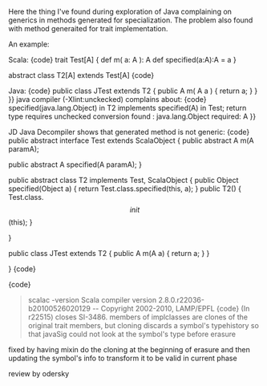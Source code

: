 Here the thing I've found during exploration of Java complaining on generics in methods generated for specialization.
The problem also found with method generaited for trait implementation.

An example: 

Scala: 
{code}
trait Test[A] {
	def m( a: A ): A
	def specified(a:A):A = a
}

abstract class T2[A] extends Test[A]
{code}

Java:
{code}
public class JTest<A> extends T2<A> {
	public A m( A a ) {
		return a;
	}
}
}}
java compiler (-Xlint:unckecked) complains about:
{code}
specified(java.lang.Object) in T2 implements specified(A) in Test; return type requires unchecked conversion
found   : java.lang.Object
required: A
}}

JD Java Decompiler shows that generated method is not generic:
{code}
public abstract interface Test<A> extends ScalaObject
{
  public abstract A m(A paramA);

  public abstract A specified(A paramA);
}


public abstract class T2<A>
  implements Test<A>, ScalaObject
{
  public Object specified(Object a)
  {
    return Test.class.specified(this, a); } 
  public T2() { Test.class.$$init$$(this); }

}

public class JTest<A> extends T2<A>
{
  public A m(A a)
  {
    return a;
  }
}

}
{code}

{code}
> scalac -version
Scala compiler version 2.8.0.r22036-b20100526020129 -- Copyright 2002-2010, LAMP/EPFL
{code}
(In r22515) closes SI-3486. members of implclasses are clones of the original trait members, but cloning discards a symbol's typehistory so that javaSig could not look at the symbol's type before erasure

fixed by having mixin do the cloning at the beginning of erasure and then updating the symbol's info to transform it to be valid in current phase

review by odersky
